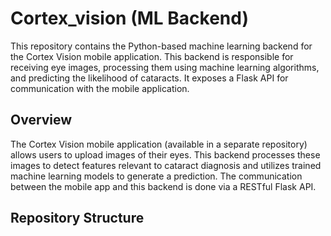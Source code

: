 # Cortex_vision (ML Backend)

This repository contains the Python-based machine learning backend for the Cortex Vision mobile application. This backend is responsible for receiving eye images, processing them using machine learning algorithms, and predicting the likelihood of cataracts. It exposes a Flask API for communication with the mobile application.

## Overview

The Cortex Vision mobile application (available in a separate repository) allows users to upload images of their eyes. This backend processes these images to detect features relevant to cataract diagnosis and utilizes trained machine learning models to generate a prediction. The communication between the mobile app and this backend is done via a RESTful Flask API.

## Repository Structure
